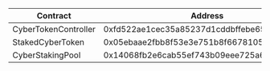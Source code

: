 | Contract             | Address                                    |
| -------------------- | ------------------------------------------ |
| CyberTokenController | 0xfd522ae1cec35a85237d1cddbffebe65e49efb98 |
| StakedCyberToken     | 0x05ebaae2fbb8f53e3e751b8f66781055517722ec |
| CyberStakingPool     | 0x14068fb2e6cab55ef743b09eee725a62e37466b4 |
